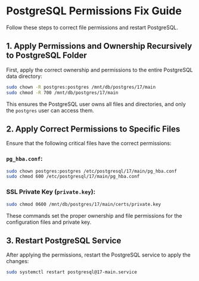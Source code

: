 
# PostgreSQL Permissions Fix Guide

Follow these steps to correct file permissions and restart PostgreSQL.

## **1. Apply Permissions and Ownership Recursively to PostgreSQL Folder**

First, apply the correct ownership and permissions to the entire PostgreSQL data directory:

```bash
sudo chown -R postgres:postgres /mnt/db/postgres/17/main
sudo chmod -R 700 /mnt/db/postgres/17/main
```

This ensures the PostgreSQL user owns all files and directories, and only the `postgres` user can access them.

## **2. Apply Correct Permissions to Specific Files**

Ensure that the following critical files have the correct permissions:

### `pg_hba.conf`:
```bash
sudo chown postgres:postgres /etc/postgresql/17/main/pg_hba.conf
sudo chmod 600 /etc/postgresql/17/main/pg_hba.conf
```

### SSL Private Key (`private.key`):
```bash
sudo chmod 0600 /mnt/db/postgres/17/main/certs/private.key
```

These commands set the proper ownership and file permissions for the configuration files and private key.

## **3. Restart PostgreSQL Service**

After applying the permissions, restart the PostgreSQL service to apply the changes:

```bash
sudo systemctl restart postgresql@17-main.service
```
